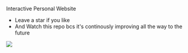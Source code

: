 <div align="center">
    <img src="https://sandboxes-js.now.sh/img/readme/errbint500.gif" alt="" >
</div>

Interactive Personal Website 
- Leave a star if you like
- And Watch this repo bcs it's continously improving all the way to the future

![](https://screenshotapi.net/api/v1/screenshot?url=errbint.net&width=1366&height=768&output=image&delay=7000)
